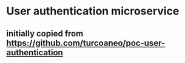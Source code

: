 # User authentication microservice

## initially copied from https://github.com/turcoaneo/poc-user-authentication